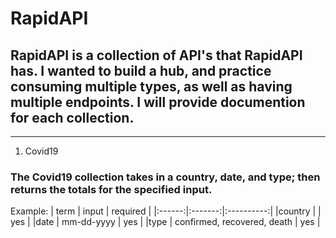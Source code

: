 # RapidAPI

## RapidAPI is a collection of API's that RapidAPI has.  I wanted to build a hub, and practice consuming multiple types, as well as having multiple endpoints.  I will provide documention for each collection.
---


1. Covid19
### The Covid19 collection takes in a country, date, and type; then returns the totals for the specified input.
Example:
|  term  |  input  |  required  |
|:------:|:-------:|:----------:|
|country |         |     yes    |
|date    | mm-dd-yyyy | yes |
|type | confirmed, recovered, death | yes |
